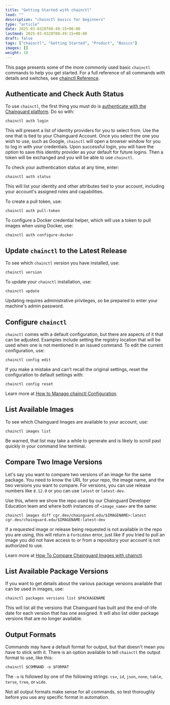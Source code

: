 ```yaml
---
title: "Getting Started with chainctl"
lead: ""
description: "chainctl basics for beginners"
type: "article"
date: 2025-03-0320T08:49:15+00:00
lastmod: 2025-03-0320T08:49:15+00:00
draft: false
tags: ["chainctl", "Getting Started", "Product", "Basics"]
images: []
weight: 10
---
```


This page presents some of the more commonly used basic `chainctl` commands to help you get started. For a full reference of all commands with details and switches, see [chainctl Reference](/chainguard/chainctl/).


## Authenticate and Check Auth Status

To use `chainctl`, the first thing you must do is [authenticate with the Chainguard platform](/chainguard/chainguard-registry/authenticating/). Do so with:

```shell
chainctl auth login
```

This will present a list of identity providers for you to select from. Use the one that is tied to your Chainguard Account. Once you select the one you wish to use, such as Google, `chainctl` will open a browser window for you to log in with your credentials. Upon successful login, you will have the option to save this identity provider as your default for future logins. Then a token will be exchanged and you will be able to use `chainctl`.

To check your authentication status at any time, enter:

```shell
chainctl auth status
```

This will list your identity and other attributes tied to your account, including your account's assigned roles and capabilities.

To create a pull token, use:

```shell
chainctl auth pull-token
```

To configure a Docker credential helper, which will use a token to pull images when using Docker, use:

```shell
chainctl auth configure-docker
```


## Update `chainctl` to the Latest Release

To see which `chainctl` version you have installed, use:

```shell
chainctl version
```

To update your `chainctl` installation, use:

```shell
chainctl update
```

Updating requires administrative privileges, so be prepared to enter your machine's admin password.


## Configure `chainctl`

`chainctl` comes with a default configuration, but there are aspects of it that can be adjusted. Examples include setting the registry location that will be used when one is not mentioned in an issued command. To edit the current configuration, use:

```shell
chainctl config edit
```

If you make a mistake and can't recall the original settings, reset the configuration to default settings with:

```shell
chainctl config reset
```

Learn more at [How to Manage chainctl Configuration](/chainguard/administration/manage-chainctl-config/).


## List Available Images

To see which Chainguard Images are available to your account, use:

```shell
chainctl images list
```

Be warned, that list may take a while to generate and is likely to scroll past quickly in your command line terminal.


## Compare Two Image Versions

Let's say you want to compare two versions of an image for the same package. You need to know the URL for your repo, the image name, and the two versions you want to compare. For versions, you can use release numbers like `8.12.0` or you can use `latest` or `latest-dev`.

Use this, where we show the repo used by our Chainguard Developer Education team and where both instances of `<image_name>` are the same:

```shell
chainctl images diff cgr.dev/chainguard.edu/$IMAGENAME>:latest cgr.dev/chainguard.edu/$IMAGENAME:latest-dev
```

If a requested image or release being requested is not available in the repo you are using, this will return a `Forbidden` error, just like if you tried to pull an image you did not have access to or from a repository your account is not authorized to use.

Learn more at [How To Compare Chainguard Images with chainctl](/chainguard/chainguard-images/how-to-use/comparing-images/).


## List Available Package Versions

If you want to get details about the various package versions available that can be used in images, use:

```shell
chainctl packages versions list $PACKAGENAME
```

This will list all the versions that Chainguard has built and the end-of-life date for each version that has one assigned. It will also list older package versions that are no longer available.


## Output Formats

Commands may have a default format for output, but that doesn't mean you have to stick with it. There is an option available to tell `chainctl` the output format to use, like this:

```shell
chainctl $COMMAND -o $FORMAT
```

The `-o` is followed by one of the following strings: `csv`, `id`, `json`, `none`, `table`, `terse`, `tree`, or `wide`.

Not all output formats make sense for all commands, so test thoroughly before you use any specific format in automation.